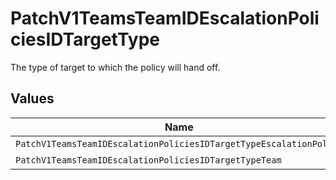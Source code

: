 # PatchV1TeamsTeamIDEscalationPoliciesIDTargetType

The type of target to which the policy will hand off.


## Values

| Name                                                               | Value                                                              |
| ------------------------------------------------------------------ | ------------------------------------------------------------------ |
| `PatchV1TeamsTeamIDEscalationPoliciesIDTargetTypeEscalationPolicy` | EscalationPolicy                                                   |
| `PatchV1TeamsTeamIDEscalationPoliciesIDTargetTypeTeam`             | Team                                                               |